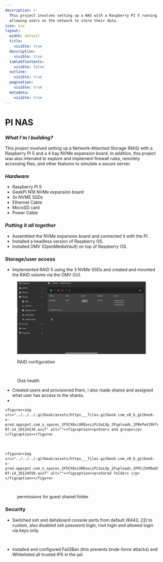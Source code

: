 ```yaml
---
description: >-
  This project involves setting up a NAS with a Raspberry PI 5 running OMV
  allowing users on the network to store their data.
icon: pie
layout:
  width: default
  title:
    visible: true
  description:
    visible: true
  tableOfContents:
    visible: false
  outline:
    visible: true
  pagination:
    visible: true
  metadata:
    visible: true
---
```


# PI NAS

### _What I'm I building?_

This project involved setting up a Network-Attached Storage (NAS) with a Raspberry PI 5 and a 4 bay NVMe expansion board. In addition, this project was also intended to explore and implement firewall rules, remotely accessing files, and other features to simulate a secure server.



### _Hardware_&#x20;

* Raspberry Pi 5 &#x20;
* GeekPI N16 NVMe expansion board&#x20;
* 3x NVME SSDs
* Ethernet Cable
* MicroSD card&#x20;
* Power Cable

### _Putting it all together_&#x20;

* Assembled the NVMe expansion board and connected it with the PI.&#x20;
* Installed a headless version of Raspberry OS. &#x20;
* Installed OMV (OpenMediaVault) on top of Raspberry OS.



### Storage/user access

* Implemented RAID 5 using the 3 NVMe SSDs and created and mounted the RAID volume via the OMV GUI.

<figure><img src="../../../.gitbook/assets/IMG_0142.jpeg" alt=""><figcaption><p>RAID configuration</p></figcaption></figure>

<figure><img src="../../../.gitbook/assets/https___files.gitbook.com_v0_b_gitbook-x-prod.appspot.com_o_spaces_2F5CX8xiUREasczFLSoLXp_2Fuploads_2FBeatTOA9Npjt0oumcTeO_2Fimage.avif" alt=""><figcaption><p>Disk health</p></figcaption></figure>



* Created users and provisioned them, I also made shares and assigned what user has access to the shares.
*

    <figure><img src="../../../.gitbook/assets/https___files.gitbook.com_v0_b_gitbook-x-prod.appspot.com_o_spaces_2F5CX8xiUREasczFLSoLXp_2Fuploads_2FBxPwVJ9VfnTHdPLsloHd_2FScreenshot_202025-07-14_20124134.avif" alt=""><figcaption><p>Users and groups</p></figcaption></figure>



    <figure><img src="../../../.gitbook/assets/https___files.gitbook.com_v0_b_gitbook-x-prod.appspot.com_o_spaces_2F5CX8xiUREasczFLSoLXp_2Fuploads_2FMli5kM5eG5A9WgANEvSv_2FScreenshot_202025-07-14_20124558.avif" alt=""><figcaption><p>shared folders </p></figcaption></figure>



<figure><img src="../../../.gitbook/assets/https___files.gitbook.com_v0_b_gitbook-x-prod.appspot.com_o_spaces_2F5CX8xiUREasczFLSoLXp_2Fuploads_2FvRFWLvoM7KpqGQ7nsiUg_2Fimage.avif" alt=""><figcaption><p>permissions for guest shared folder</p></figcaption></figure>



### Security

* Switched ssh and dahsboard console ports from default (8443, 22) to custom, also disabled ssh password login, root login and allowed login via keys only.

<figure><img src="../../../.gitbook/assets/https___files.gitbook.com_v0_b_gitbook-x-prod.appspot.com_o_spaces_2F5CX8xiUREasczFLSoLXp_2Fuploads_2FtKCdLx9Q3zfC5X462rKp_2Fimage.avif" alt=""><figcaption></figcaption></figure>



* Installed and configured Fail2Ban (this prevents brute-force attacks) and Whitelisted all trusted IPS in the jail.

<figure><img src="../../../.gitbook/assets/https___files.gitbook.com_v0_b_gitbook-x-prod.appspot.com_o_spaces_2F5CX8xiUREasczFLSoLXp_2Fuploads_2FjfOtWbbHBfB4uoeky0eg_2Fimage.avif" alt=""><figcaption></figcaption></figure>
